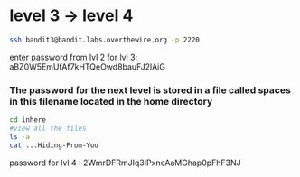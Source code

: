 # level 3 -> level 4
``` bash
ssh bandit3@bandit.labs.overthewire.org -p 2220
```

enter password from lvl 2 for lvl 3: aBZ0W5EmUfAf7kHTQeOwd8bauFJ2lAiG 


### The password for the next level is stored in a file called spaces in this filename located in the home directory

``` bash
cd inhere 
#view all the files
ls -a 
cat ...Hiding-From-You
```

password for lvl 4 : 
2WmrDFRmJIq3IPxneAaMGhap0pFhF3NJ


